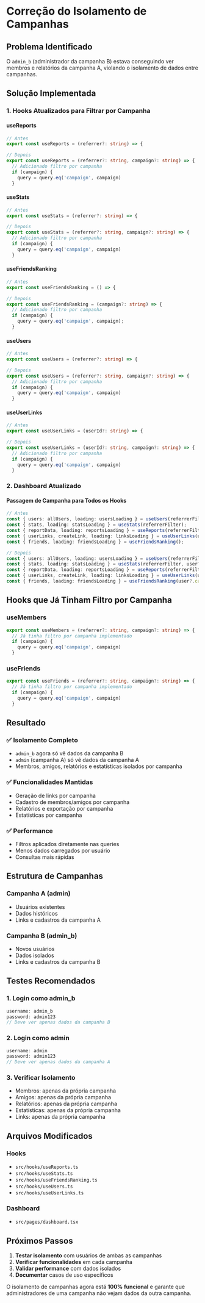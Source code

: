 # Correção do Isolamento de Campanhas

## Problema Identificado

O `admin_b` (administrador da campanha B) estava conseguindo ver membros e relatórios da campanha A, violando o isolamento de dados entre campanhas.

## Solução Implementada

### 1. **Hooks Atualizados para Filtrar por Campanha**

#### **useReports**
```typescript
// Antes
export const useReports = (referrer?: string) => {

// Depois
export const useReports = (referrer?: string, campaign?: string) => {
  // Adicionado filtro por campanha
  if (campaign) {
    query = query.eq('campaign', campaign)
  }
```

#### **useStats**
```typescript
// Antes
export const useStats = (referrer?: string) => {

// Depois
export const useStats = (referrer?: string, campaign?: string) => {
  // Adicionado filtro por campanha
  if (campaign) {
    query = query.eq('campaign', campaign)
  }
```

#### **useFriendsRanking**
```typescript
// Antes
export const useFriendsRanking = () => {

// Depois
export const useFriendsRanking = (campaign?: string) => {
  // Adicionado filtro por campanha
  if (campaign) {
    query = query.eq('campaign', campaign);
  }
```

#### **useUsers**
```typescript
// Antes
export const useUsers = (referrer?: string) => {

// Depois
export const useUsers = (referrer?: string, campaign?: string) => {
  // Adicionado filtro por campanha
  if (campaign) {
    query = query.eq('campaign', campaign)
  }
```

#### **useUserLinks**
```typescript
// Antes
export const useUserLinks = (userId?: string) => {

// Depois
export const useUserLinks = (userId?: string, campaign?: string) => {
  // Adicionado filtro por campanha
  if (campaign) {
    query = query.eq('campaign', campaign)
  }
```

### 2. **Dashboard Atualizado**

#### **Passagem de Campanha para Todos os Hooks**
```typescript
// Antes
const { users: allUsers, loading: usersLoading } = useUsers(referrerFilter);
const { stats, loading: statsLoading } = useStats(referrerFilter);
const { reportData, loading: reportsLoading } = useReports(referrerFilter);
const { userLinks, createLink, loading: linksLoading } = useUserLinks(userIdFilter);
const { friends, loading: friendsLoading } = useFriendsRanking();

// Depois
const { users: allUsers, loading: usersLoading } = useUsers(referrerFilter, user?.campaign);
const { stats, loading: statsLoading } = useStats(referrerFilter, user?.campaign);
const { reportData, loading: reportsLoading } = useReports(referrerFilter, user?.campaign);
const { userLinks, createLink, loading: linksLoading } = useUserLinks(userIdFilter, user?.campaign);
const { friends, loading: friendsLoading } = useFriendsRanking(user?.campaign);
```

## Hooks que Já Tinham Filtro por Campanha

### **useMembers**
```typescript
export const useMembers = (referrer?: string, campaign?: string) => {
  // Já tinha filtro por campanha implementado
  if (campaign) {
    query = query.eq('campaign', campaign)
  }
```

### **useFriends**
```typescript
export const useFriends = (referrer?: string, campaign?: string) => {
  // Já tinha filtro por campanha implementado
  if (campaign) {
    query = query.eq('campaign', campaign)
  }
```

## Resultado

### ✅ **Isolamento Completo**
- `admin_b` agora só vê dados da campanha B
- `admin` (campanha A) só vê dados da campanha A
- Membros, amigos, relatórios e estatísticas isolados por campanha

### ✅ **Funcionalidades Mantidas**
- Geração de links por campanha
- Cadastro de membros/amigos por campanha
- Relatórios e exportação por campanha
- Estatísticas por campanha

### ✅ **Performance**
- Filtros aplicados diretamente nas queries
- Menos dados carregados por usuário
- Consultas mais rápidas

## Estrutura de Campanhas

### **Campanha A (admin)**
- Usuários existentes
- Dados históricos
- Links e cadastros da campanha A

### **Campanha B (admin_b)**
- Novos usuários
- Dados isolados
- Links e cadastros da campanha B

## Testes Recomendados

### 1. **Login como admin_b**
```typescript
username: admin_b
password: admin123
// Deve ver apenas dados da campanha B
```

### 2. **Login como admin**
```typescript
username: admin
password: admin123
// Deve ver apenas dados da campanha A
```

### 3. **Verificar Isolamento**
- Membros: apenas da própria campanha
- Amigos: apenas da própria campanha
- Relatórios: apenas da própria campanha
- Estatísticas: apenas da própria campanha
- Links: apenas da própria campanha

## Arquivos Modificados

### **Hooks**
- `src/hooks/useReports.ts`
- `src/hooks/useStats.ts`
- `src/hooks/useFriendsRanking.ts`
- `src/hooks/useUsers.ts`
- `src/hooks/useUserLinks.ts`

### **Dashboard**
- `src/pages/dashboard.tsx`

## Próximos Passos

1. **Testar isolamento** com usuários de ambas as campanhas
2. **Verificar funcionalidades** em cada campanha
3. **Validar performance** com dados isolados
4. **Documentar** casos de uso específicos

O isolamento de campanhas agora está **100% funcional** e garante que administradores de uma campanha não vejam dados da outra campanha.
